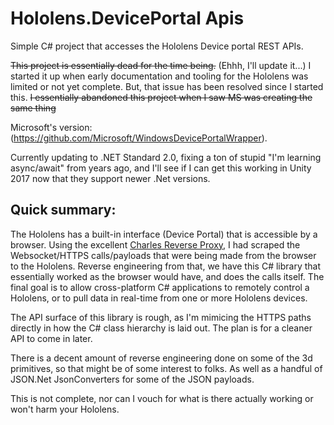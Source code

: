 # Hololens.DevicePortal Apis
Simple C# project that accesses the Hololens Device portal REST APIs.

~~This project is essentially dead for the time being.~~ (Ehhh, I'll update it...) I started it up when early documentation and tooling for the Hololens was limited or not yet complete. But, that issue has been resolved since I started this. ~~I essentially abandoned this project when I saw MS was creating the same thing~~

Microsoft's version:(https://github.com/Microsoft/WindowsDevicePortalWrapper).

Currently updating to .NET Standard 2.0, fixing a ton of stupid "I'm learning async/await" from years ago, and I'll see if I can get this working in Unity 2017 now that they support newer .Net versions.

## Quick summary:
The Hololens has a built-in interface (Device Portal) that is accessible by a browser. Using the excellent [Charles Reverse Proxy](https://www.charlesproxy.com/documentation/welcome/), I had scraped the Websocket/HTTPS calls/payloads that were being made from the browser to the Hololens. Reverse engineering from that, we have this C# library that essentially worked as the browser would have, and does the calls itself. The final goal is to allow cross-platform C# applications to remotely control a Hololens, or to pull data in real-time from one or more Hololens devices.

The API surface of this library is rough, as I'm mimicing the HTTPS paths directly in how the C# class hierarchy is laid out. The plan is for a cleaner API to come in later.

There is a decent amount of reverse engineering done on some of the 3d primitives, so that might be of some interest to folks. As well as a handful of JSON.Net JsonConverters for some of the JSON payloads.

This is not complete, nor can I vouch for what is there actually working or won't harm your Hololens.
